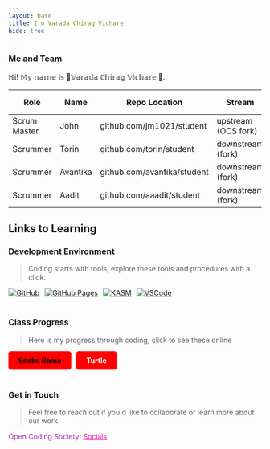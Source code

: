 ```yaml
---
layout: base
title: I'm Varada Chirag Vichare
hide: true
---
```


### Me and Team

ℍ𝕚! 𝕄𝕪 𝕟𝕒𝕞𝕖 𝕚𝕤 🍩𝕍𝕒𝕣𝕒𝕕𝕒 ℂ𝕙𝕚𝕣𝕒𝕘 𝕍𝕚𝕔𝕙𝕒𝕣𝕖 🍩.

| Role         | Name     | Repo Location                       | Stream                | Repo Name |
|--------------|----------|-------------------------------------|-----------------------|-----------|
| Scrum Master | John     | github.com/jm1021/student           | upstream (OCS fork)   | student   |
| Scrummer     | Torin    | github.com/torin/student            | downstream (fork)     | student   |
| Scrummer     | Avantika | github.com/avantika/student         | downstream (fork)     | student   |
| Scrummer     | Aadit    | github.com/aaadit/student           | downstream (fork)     | student   |

## Links to Learning

### Development Environment

> Coding starts with tools, explore these tools and procedures with a click.

<div style="display: flex; flex-wrap: wrap; gap: 10px;">
    <a href="https://github.com/Open-Coding-Society/student">
        <img src="https://img.shields.io/badge/GitHub-181717?style=for-the-badge&logo=github&logoColor=white" alt="GitHub">
    </a>
    <a href="https://open-coding-society.github.io/student">
        <img src="https://img.shields.io/badge/GitHub%20Pages-327FC7?style=for-the-badge&logo=github&logoColor=white" alt="GitHub Pages">
    </a>
    <a href="https://kasm.nighthawkcodingsociety.com/">
        <img src="https://img.shields.io/badge/KASM-0078D4?style=for-the-badge&logo=kasm&logoColor=white" alt="KASM">
    </a>
    <a href="https://vscode.dev/">
        <img src="https://img.shields.io/badge/VSCode-007ACC?style=for-the-badge&logo=visual-studio-code&logoColor=white" alt="VSCode">
    </a>
</div>

<br>

### Class Progress

> Here is my progress through coding, click to see these online

<div style="display: flex; flex-wrap: wrap; gap: 10px;">
    <a href="{{site.baseurl}}/snake" style="text-decoration: none;">
        <div style="background-color: #ff0000ff; color: black; padding: 10px 20px; border-radius: 5px; font-weight: bold;">
            Snake Game
        </div>
    </a>
    <a href="{{site.baseurl}}/turtle" style="text-decoration: none;">
        <div style="background-color: #FF0000; color: white; padding: 10px 20px; border-radius: 5px; font-weight: bold;">
            Turtle
        </div>
    </a>
</div>

<br>

<!-- Contact Section -->
### Get in Touch

> Feel free to reach out if you'd like to collaborate or learn more about our work.

<p style="color: #a82ab1ff;">Open Coding Society: <a href="https://opencodingsociety.com" style="color: #f10a9cff; text-decoration: underline;">Socials</a></p>

<!-- Floating Balloons Code -->
<style>
  .balloon {
    position: fixed;
    width: 30px;
    height: 40px;
    background: pink;
    border-radius: 50% 50% 50% 50%;
    opacity: 0.8;
    animation: floatDown 10s linear infinite;
    z-index: 9999;
  }

  @keyframes floatDown {
    0% {
      transform: translateY(-100px) translateX(0);
      opacity: 1;
    }
    100% {
      transform: translateY(120vh) translateX(20px);
      opacity: 0;
    }
  }
</style>

<script>
  // Create multiple balloons
  function createBalloon() {
    const balloon = document.createElement('div');
    balloon.classList.add('balloon');

    // Random position and delay
    balloon.style.left = Math.random() * 100 + 'vw';
    balloon.style.animat


